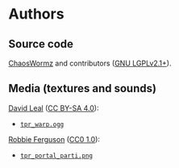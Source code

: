 # Authors

## Source code

[ChaosWormz](https://github.com/ChaosWormz) and contributors ([GNU LGPLv2.1+](https://www.gnu.org/licenses/old-licenses/lgpl-2.1.html)).

## Media (textures and sounds)

[David Leal](https://github.com/Panquesito7) ([CC BY-SA 4.0](https://creativecommons.org/licenses/by-sa/4.0/)):

- [`tpr_warp.ogg`](https://github.com/minetest-mods/teleport-request/blob/HEAD/sounds/tpr_warp.ogg)

[Robbie Ferguson](https://github.com/Cat5TV) ([CC0 1.0](https://creativecommons.org/publicdomain/zero/1.0/)):

- [`tpr_portal_parti.png`](https://github.com/minetest-mods/teleport-request/blob/HEAD/textures/tpr_portal_parti.png)

